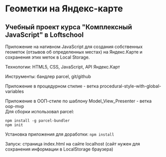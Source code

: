 # Геометки на Яндекс-карте
## Учебный проект курса "Комплексный JavaScript" в Loftschool

Приложение на нативном JavaScript для создания собственных геометок (отзывов об определенных местах) на Яндекс.Карте 
и сохранения этих меток в Local Storage.

Технологии: HTML5, CSS, JavaScript, API Яндекс.Карт

Инструменты: бандлер parcel, git/github

Приложение в процедурном стилие - ветка procedural-style-with-global-variables

Приложение в ООП-стиле по шаблону Model_View_Presenter - ветка oop-mvp  
Для сборки использовал  parcel:
```
npm install -g parcel-bundler
npm init
```

Установка приложения для доработки: `npm install`

Запуск: страница index.html на сайте localhost (сайт нужен для сохранения информации в LocalStorage браузера) 